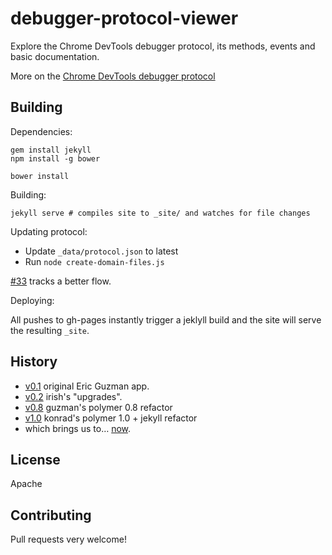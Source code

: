# debugger-protocol-viewer
Explore the Chrome DevTools debugger protocol, its methods, events and basic documentation.

More on the [Chrome DevTools debugger protocol](https://developer.chrome.com/devtools/docs/debugger-protocol)


##  Building

Dependencies:

    gem install jekyll
    npm install -g bower

    bower install

Building:

    jekyll serve # compiles site to _site/ and watches for file changes

Updating protocol:

* Update `_data/protocol.json` to latest
* Run `node create-domain-files.js`

[#33](https://github.com/ChromeDevTools/debugger-protocol-viewer/issues/33) tracks a better flow.

Deploying:

All pushes to gh-pages instantly trigger a jeklyll build and the site will serve the resulting `_site`.

## History


* [v0.1](https://rawgit.com/ChromeDevTools/debugger-protocol-viewer/v0.1/index.html)            original Eric Guzman app.
* [v0.2](https://rawgit.com/ChromeDevTools/debugger-protocol-viewer/v0.2/index.html)            irish's "upgrades".
* [v0.8](https://rawgit.com/ChromeDevTools/debugger-protocol-viewer/v0.8/index.html)            guzman's polymer 0.8 refactor
* [v1.0](https://rawgit.com/ChromeDevTools/debugger-protocol-viewer/v1.0/index.html)            konrad's polymer 1.0 + jekyll refactor
* which brings us to… [now](https://chromedevtools.github.io/debugger-protocol-viewer/).


## License

Apache

## Contributing

Pull requests very welcome!
